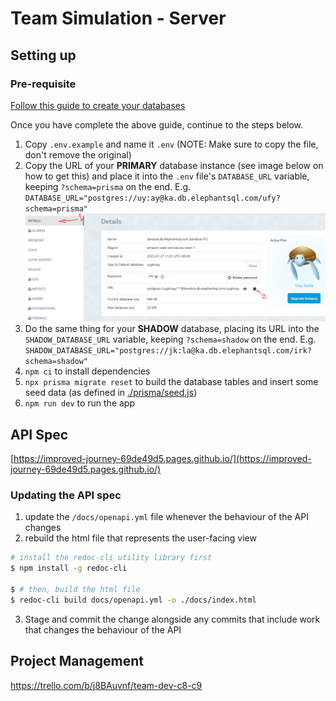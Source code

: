 # Team Simulation - Server

## Setting up

### Pre-requisite

[Follow this guide to create your databases](./DB_SETUP.md)

Once you have complete the above guide, continue to the steps below.

1. Copy `.env.example` and name it `.env` (NOTE: Make sure to copy the file, don't remove the original)
2. Copy the URL of your **PRIMARY** database instance (see image below on how to get this) and place it into the `.env` file's `DATABASE_URL` variable, keeping `?schema=prisma` on the end. E.g. `DATABASE_URL="postgres://uy:ay@ka.db.elephantsql.com/ufy?schema=prisma"`
![](./assets/db-setup/4.PNG)
3. Do the same thing for your **SHADOW** database, placing its URL into the `SHADOW_DATABASE_URL` variable, keeping `?schema=shadow` on the end. E.g. `SHADOW_DATABASE_URL="postgres://jk:la@ka.db.elephantsql.com/irk?schema=shadow"`
4. `npm ci` to install dependencies
5. `npx prisma migrate reset` to build the database tables and insert some seed data (as defined in [./prisma/seed.js](./prisma/seed.js))
6. `npm run dev` to run the app

## API Spec

[https://improved-journey-69de49d5.pages.github.io/](https://improved-journey-69de49d5.pages.github.io/)

### Updating the API spec
1. update the `/docs/openapi.yml` file whenever the behaviour of the API changes
2. rebuild the html file that represents the user-facing view

```sh
# install the redoc-cli utility library first
$ npm install -g redoc-cli

$ # then, build the html file
$ redoc-cli build docs/openapi.yml -o ./docs/index.html
```

3. Stage and commit the change alongside any commits that include work that changes the behaviour of the API

## Project Management
https://trello.com/b/j8BAuvnf/team-dev-c8-c9

